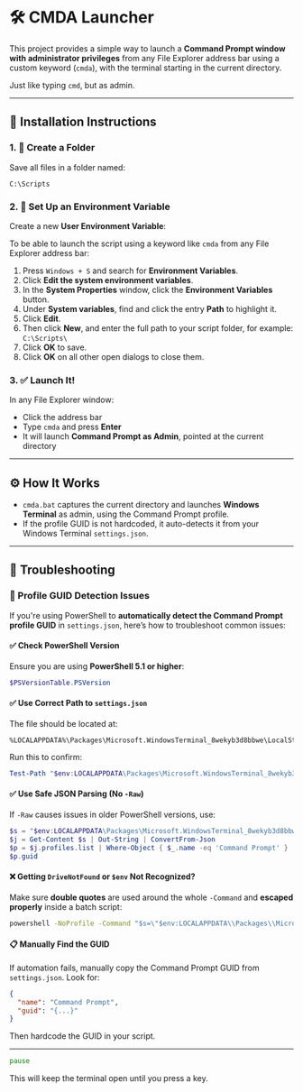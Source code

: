 
# 🛠️ CMDA Launcher

This project provides a simple way to launch a **Command Prompt window with administrator privileges** from any File Explorer address bar using a custom keyword (`cmda`), with the terminal starting in the current directory.  

Just like typing `cmd`, but as admin.

---

## 🚀 Installation Instructions

### 1. 📁 Create a Folder
Save all files in a folder named:
```
C:\Scripts
```

### 2. 📝 Set Up an Environment Variable
Create a new **User Environment Variable**:

To be able to launch the script using a keyword like `cmda` from any File Explorer address bar:

1. Press `Windows + S` and search for **Environment Variables**.
2. Click **Edit the system environment variables**.
3. In the **System Properties** window, click the **Environment Variables** button.
4. Under **System variables**, find and click the entry **Path** to highlight it.
5. Click **Edit**.
6. Then click **New**, and enter the full path to your script folder, for example: `C:\Scripts\`
7. Click **OK** to save.
8. Click **OK** on all other open dialogs to close them.

### 3. ✅ Launch It!
In any File Explorer window:
- Click the address bar
- Type `cmda` and press **Enter**
- It will launch **Command Prompt as Admin**, pointed at the current directory

---

## ⚙️ How It Works

- `cmda.bat` captures the current directory and launches **Windows Terminal** as admin, using the Command Prompt profile.
- If the profile GUID is not hardcoded, it auto-detects it from your Windows Terminal `settings.json`.

---

## 🧪 Troubleshooting

### 🧩 Profile GUID Detection Issues

If you're using PowerShell to **automatically detect the Command Prompt profile GUID** in `settings.json`, here’s how to troubleshoot common issues:

#### ✅ Check PowerShell Version
Ensure you are using **PowerShell 5.1 or higher**:
```powershell
$PSVersionTable.PSVersion
```

#### ✅ Use Correct Path to `settings.json`
The file should be located at:
```
%LOCALAPPDATA%\Packages\Microsoft.WindowsTerminal_8wekyb3d8bbwe\LocalState\settings.json
```
Run this to confirm:
```powershell
Test-Path "$env:LOCALAPPDATA\Packages\Microsoft.WindowsTerminal_8wekyb3d8bbwe\LocalState\settings.json"
```

#### ✅ Use Safe JSON Parsing (No `-Raw`)
If `-Raw` causes issues in older PowerShell versions, use:
```powershell
$s = "$env:LOCALAPPDATA\Packages\Microsoft.WindowsTerminal_8wekyb3d8bbwe\LocalState\settings.json"
$j = Get-Content $s | Out-String | ConvertFrom-Json
$p = $j.profiles.list | Where-Object { $_.name -eq 'Command Prompt' }
$p.guid
```

#### ❌ Getting `DriveNotFound` or `$env` Not Recognized?
Make sure **double quotes** are used around the whole `-Command` and **escaped properly** inside a batch script:
```bat
powershell -NoProfile -Command "$s=\"$env:LOCALAPPDATA\\Packages\\Microsoft.WindowsTerminal_8wekyb3d8bbwe\\LocalState\\settings.json\"; $j=Get-Content $s | Out-String | ConvertFrom-Json; $p=$j.profiles.list | Where-Object { $_.name -eq 'Command Prompt' }; $p.guid"
```

#### 📋 Manually Find the GUID
If automation fails, manually copy the Command Prompt GUID from `settings.json`. Look for:
```json
{
  "name": "Command Prompt",
  "guid": "{...}"
}
```
Then hardcode the GUID in your script.

---
```bat
pause
```

This will keep the terminal open until you press a key.
